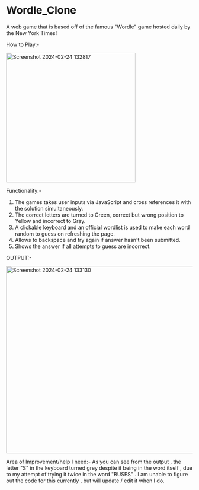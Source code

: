 # Wordle_Clone

A web game that is based off of the famous "Wordle" game hosted daily by the New York Times!

How to Play:- 






<img width="349" alt="Screenshot 2024-02-24 132817" src="https://github.com/Bhavyas7/Wordle_Clone/assets/138784323/9b805c94-e4e7-4b14-9d27-4bbf2795286a">








Functionality:- 
1) The games takes user inputs via JavaScript and cross references it with the solution simultaneously.
2) The correct letters are turned to Green, correct but wrong position to Yellow and incorrect to Gray.
3) A clickable keyboard and an official wordlist is used to make each word random to guess on refreshing the page.
4) Allows to backspace and try again if answer hasn't been submitted.
5) Shows the answer if all attempts to guess are incorrect.


OUTPUT:-



<img width="505" alt="Screenshot 2024-02-24 133130" src="https://github.com/Bhavyas7/Wordle_Clone/assets/138784323/74beaf06-0ad2-4fa4-82c7-7a606f8d79eb">


Area of Improvement/help I need:- 
As you can see from the output , the letter "S" in the keyboard turned grey despite it being in the word itself , due to my attempt of trying it twice in the word "BUSES" . I am unable to figure out the code for this currently , but will update / edit it when I do.

